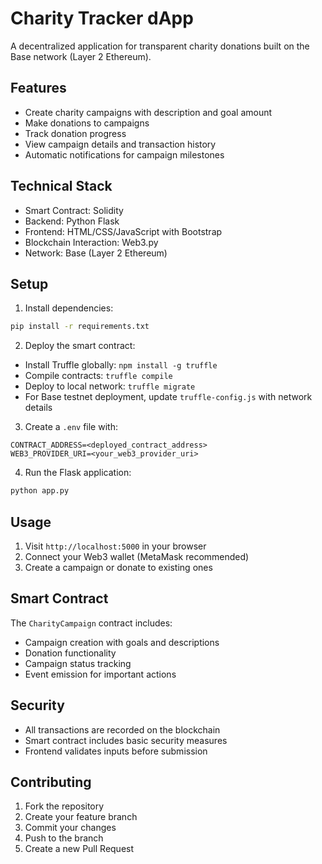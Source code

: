 # Charity Tracker dApp

A decentralized application for transparent charity donations built on the Base network (Layer 2 Ethereum).

## Features

- Create charity campaigns with description and goal amount
- Make donations to campaigns
- Track donation progress
- View campaign details and transaction history
- Automatic notifications for campaign milestones

## Technical Stack

- Smart Contract: Solidity
- Backend: Python Flask
- Frontend: HTML/CSS/JavaScript with Bootstrap
- Blockchain Interaction: Web3.py
- Network: Base (Layer 2 Ethereum)

## Setup

1. Install dependencies:
```bash
pip install -r requirements.txt
```

2. Deploy the smart contract:
- Install Truffle globally: `npm install -g truffle`
- Compile contracts: `truffle compile`
- Deploy to local network: `truffle migrate`
- For Base testnet deployment, update `truffle-config.js` with network details

3. Create a `.env` file with:
```
CONTRACT_ADDRESS=<deployed_contract_address>
WEB3_PROVIDER_URI=<your_web3_provider_uri>
```

4. Run the Flask application:
```bash
python app.py
```

## Usage

1. Visit `http://localhost:5000` in your browser
2. Connect your Web3 wallet (MetaMask recommended)
3. Create a campaign or donate to existing ones

## Smart Contract

The `CharityCampaign` contract includes:
- Campaign creation with goals and descriptions
- Donation functionality
- Campaign status tracking
- Event emission for important actions

## Security

- All transactions are recorded on the blockchain
- Smart contract includes basic security measures
- Frontend validates inputs before submission

## Contributing

1. Fork the repository
2. Create your feature branch
3. Commit your changes
4. Push to the branch
5. Create a new Pull Request
